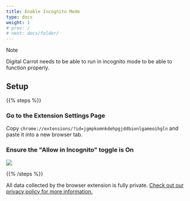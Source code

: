 ```yaml
---
title: Enable Incognito Mode
type: docs
weight: 1
# prev: /
# next: docs/folder/
---
```


> [!NOTE]
> Digital Carrot needs to be able to run in incognito mode to be able to function properly.

## Setup

{{% steps %}}

### Go to the Extension Settings Page

Copy `chrome://extensions/?id=jgmpkomnkdehpgjddbionlgameoihgln` and paste it into a new browser tab.

### Ensure the "Allow in Incognito" toggle is On

![](/images/docs/chrome/incognito.png)

{{% /steps %}}

All data collected by the browser extension is fully private. [Check out our privacy policy for more information.](/docs/privacy_policy/)
